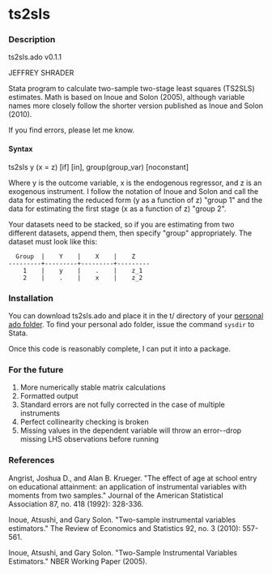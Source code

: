 ts2sls
======



### Description 

ts2sls.ado v0.1.1

JEFFREY SHRADER

Stata program to calculate two-sample two-stage least squares (TS2SLS) estimates. Math is based on Inoue and Solon (2005), although variable names more closely follow the shorter version published as Inoue and Solon (2010).

If you find errors, please let me know.

#### Syntax

ts2sls y (x = z) [if] [in], group(group_var) [noconstant]

Where y is the outcome variable, x is the endogenous regressor, and z is an exogenous instrument. I follow the notation of Inoue and Solon and call the data for estimating the reduced form (y as a function of z) "group 1" and the data for estimating the first stage (x as a function of z) "group 2".

Your datasets need to be stacked, so if you are estimating from two different datasets, append them, then specify "group" appropriately. The dataset must look like this:
```
  Group  |    Y    |    X    |    Z   
---------+---------+---------+---------
    1    |    y    |    .    |    z_1
    2    |    .    |    x    |    z_2
```

### Installation
You can download ts2sls.ado and place it in the t/ directory of your [personal ado folder](http://www.stata.com/support/faqs/programming/personal-ado-directory/). To find your personal ado folder, issue the command `sysdir` to Stata.

Once this code is reasonably complete, I can put it into a package.

### For the future

1. More numerically stable matrix calculations
2. Formatted output
3. Standard errors are not fully corrected in the case of multiple instruments
4. Perfect collinearity checking is broken
5. Missing values in the dependent variable will throw an error--drop missing LHS observations before running

### References 

Angrist, Joshua D., and Alan B. Krueger. "The effect of age at school entry on educational attainment: an application of instrumental variables with moments from two samples." Journal of the American Statistical Association 87, no. 418 (1992): 328-336.

Inoue, Atsushi, and Gary Solon. "Two-sample instrumental variables estimators." The Review of Economics and Statistics 92, no. 3 (2010): 557-561.

Inoue, Atsushi, and Gary Solon. "Two-Sample Instrumental Variables Estimators." NBER Working Paper (2005).
